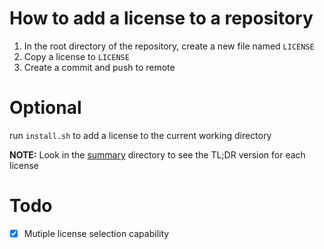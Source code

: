 # How to add a license to a repository

1. In the root directory of the repository, create a new file named `LICENSE`
2. Copy a license to `LICENSE`
3. Create a commit and push to remote

# Optional
run `install.sh` to add a license to the current working directory

**NOTE:** Look in the [summary](https://github.com/9623-Warp-Drive/license/blob/master/summary) directory to see the TL;DR version for each license

# Todo
- [x] Mutiple license selection capability
